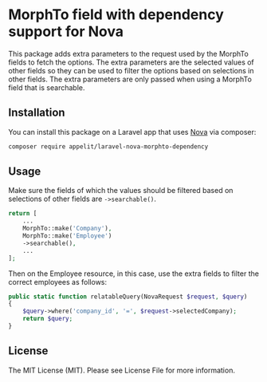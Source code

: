 # MorphTo field with dependency support for Nova

This package adds extra parameters to the request used by the MorphTo fields
to fetch the options. The extra parameters are the selected values of other
fields so they can be used to filter the options based on selections in other
fields. The extra parameters are only passed when using a MorphTo field that
is searchable.

## Installation

You can install this package on a Laravel app that uses [Nova](https://nova.laravel.com) via composer:

```bash
composer require appelit/laravel-nova-morphto-dependency
```

## Usage

Make sure the fields of which the values should be filtered based on selections
of other fields are `->searchable()`.

```php
return [
    ...
    MorphTo::make('Company'),
    MorphTo::make('Employee')
    ->searchable(),
    ...
];
```

Then on the Employee resource, in this case, use the extra fields to filter the
correct employees as follows:

```php
public static function relatableQuery(NovaRequest $request, $query)
{
    $query->where('company_id', '=', $request->selectedCompany);
    return $query;
}
```

## License

The MIT License (MIT). Please see License File for more information.
